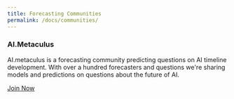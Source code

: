 ```yaml
---
title: Forecasting Communities
permalink: /docs/communities/
---
```


### AI.Metaculus
AI.metaculus is a forecasting community predicting questions on AI timeline development. With over a hundred forecasters and questions we're sharing models and predictions on questions about the future of AI.

<a class="btn btn-primary btn-lg" href="http://ai.metaculus.com" role="button">Join Now</a>